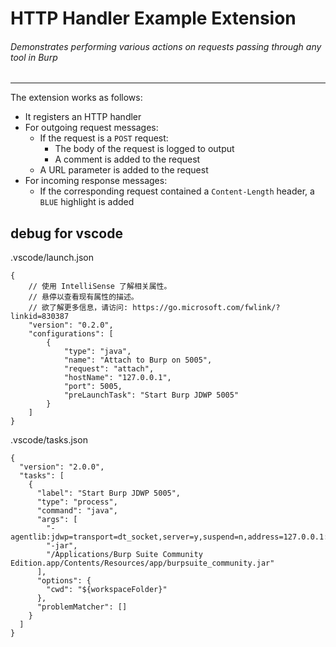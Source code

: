 HTTP Handler Example Extension
============================

###### Demonstrates performing various actions on requests passing through any tool in Burp

 ---

The extension works as follows:
- It registers an HTTP handler
- For outgoing request messages:
    - If the request is a `POST` request:
        - The body of the request is logged to output
        - A comment is added to the request
    - A URL parameter is added to the request
- For incoming response messages:
    - If the corresponding request contained a `Content-Length` header, a `BLUE` highlight is added


## debug for vscode

.vscode/launch.json

```
{
    // 使用 IntelliSense 了解相关属性。 
    // 悬停以查看现有属性的描述。
    // 欲了解更多信息，请访问: https://go.microsoft.com/fwlink/?linkid=830387
    "version": "0.2.0",
    "configurations": [
        {
            "type": "java",
            "name": "Attach to Burp on 5005",
            "request": "attach",
            "hostName": "127.0.0.1",
            "port": 5005,
            "preLaunchTask": "Start Burp JDWP 5005"
        }
    ]
}
```

.vscode/tasks.json

```
{
  "version": "2.0.0",
  "tasks": [
    {
      "label": "Start Burp JDWP 5005",
      "type": "process",
      "command": "java",
      "args": [
        "-agentlib:jdwp=transport=dt_socket,server=y,suspend=n,address=127.0.0.1:5005",
        "-jar",
        "/Applications/Burp Suite Community Edition.app/Contents/Resources/app/burpsuite_community.jar"
      ],
      "options": {
        "cwd": "${workspaceFolder}"
      },
      "problemMatcher": []
    }
  ]
}
```
